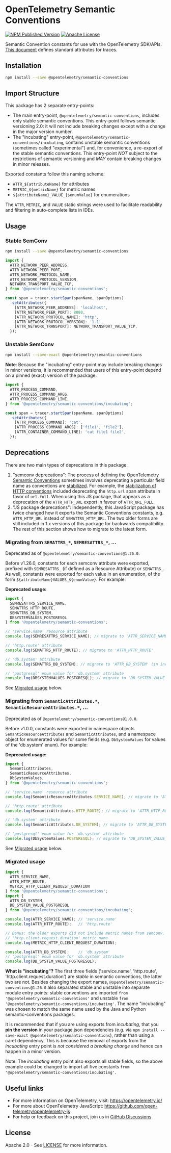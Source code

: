 # OpenTelemetry Semantic Conventions

[![NPM Published Version][npm-img]][npm-url]
[![Apache License][license-image]][license-image]

Semantic Convention constants for use with the OpenTelemetry SDK/APIs. [This document][trace-semantic_conventions] defines standard attributes for traces.

## Installation

```bash
npm install --save @opentelemetry/semantic-conventions
```

## Import Structure

This package has 2 separate entry-points:

- The main entry-point, `@opentelemetry/semantic-conventions`, includes only stable semantic conventions.
  This entry-point follows semantic versioning 2.0: it will not include breaking changes except with a change in the major version number.
- The "incubating" entry-point, `@opentelemetry/semantic-conventions/incubating`, contains unstable semantic conventions (sometimes called "experimental") and, for convenience, a re-export of the stable semantic conventions.
  This entry-point _NOT_ subject to the restrictions of semantic versioning and _MAY_ contain breaking changes in minor releases.

Exported constants follow this naming scheme:

- `ATTR_${attributeName}` for attributes
- `METRIC_${metricName}` for metric names
- `${attributeName}_VALUE_{$enumValue}` for enumerations

The `ATTR`, `METRIC`, and `VALUE` static strings were used to facilitate readability and filtering in auto-complete lists in IDEs.

## Usage

### Stable SemConv

```bash
npm install --save @opentelemetry/semantic-conventions
```

```ts
import {
  ATTR_NETWORK_PEER_ADDRESS,
  ATTR_NETWORK_PEER_PORT,
  ATTR_NETWORK_PROTOCOL_NAME,
  ATTR_NETWORK_PROTOCOL_VERSION,
  NETWORK_TRANSPORT_VALUE_TCP,
} from '@opentelemetry/semantic-conventions';

const span = tracer.startSpan(spanName, spanOptions)
  .setAttributes({
    [ATTR_NETWORK_PEER_ADDRESS]: 'localhost',
    [ATTR_NETWORK_PEER_PORT]: 8080,
    [ATTR_NETWORK_PROTOCOL_NAME]: 'http',
    [ATTR_NETWORK_PROTOCOL_VERSION]: '1.1',
    [ATTR_NETWORK_TRANSPORT]: NETWORK_TRANSPORT_VALUE_TCP,
  });
```

### Unstable SemConv

```bash
npm install --save-exact @opentelemetry/semantic-conventions
```

**Note**: Because the "incubating" entry-point may include breaking changes in
minor versions, it is recommended that users of this entry-point depend on a
pinned (exact) version of the package.

```ts
import {
  ATTR_PROCESS_COMMAND,
  ATTR_PROCESS_COMMAND_ARGS,
  ATTR_PROCESS_COMMAND_LINE,
} from '@opentelemetry/semantic-conventions/incubating';

const span = tracer.startSpan(spanName, spanOptions)
  .setAttributes({
    [ATTR_PROCESS_COMMAND]: 'cat',
    [ATTR_PROCESS_COMMAND_ARGS]: ['file1', 'file2'],
    [ATTR_CONTAINER_COMMAND_LINE]: 'cat file1 file2',
  });
```

## Deprecations

There are two main types of deprecations in this package:

1. "semconv deprecations": The process of defining the OpenTelemetry [Semantic Conventions][semconv-docs] sometimes involves deprecating a particular field name as conventions are [stabilized][semconv-stability]. For example, the [stabilization of HTTP conventions][semconv-http-stabilization] included deprecating the `http.url` span attribute in favor of `url.full`. When using this JS package, that appears as a deprecation of the `ATTR_HTTP_URL` export in favour of `ATTR_URL_FULL`.
2. "JS package deprecations": Independently, this JavaScript package has twice changed how it exports the Semantic Conventions constants, e.g. `ATTR_HTTP_URL` instead of `SEMATTRS_HTTP_URL`. The two older forms are still included in 1.x versions of this package for backwards compatibility. The rest of this section shows how to migrate to the latest form.

### Migrating from `SEMATTRS_*`, `SEMRESATTRS_*`, ...

Deprecated as of `@opentelemetry/semantic-conventions@1.26.0`.

Before v1.26.0, constants for each semconv attribute were exported, prefixed with `SEMRESATTRS_` (if defined as a Resource Attribute) or `SEMATTRS_`. As well, constants were exported for each value in an enumeration, of the form `${attributeName}VALUES_${enumValue}`. For example:

**Deprecated usage:**

```js
import {
  SEMRESATTRS_SERVICE_NAME,
  SEMATTRS_HTTP_ROUTE,
  SEMATTRS_DB_SYSTEM,
  DBSYSTEMVALUES_POSTGRESQL
} from '@opentelemetry/semantic-conventions';

// 'service.name' resource attribute
console.log(SEMRESATTRS_SERVICE_NAME); // migrate to 'ATTR_SERVICE_NAME'

// 'http.route' attribute
console.log(SEMATTRS_HTTP_ROUTE); // migrate to 'ATTR_HTTP_ROUTE'

// 'db.system' attribute
console.log(SEMATTRS_DB_SYSTEM); // migrate to 'ATTR_DB_SYSTEM' (in incubating [*])

// 'postgresql' enum value for 'db.system' attribute
console.log(DBSYSTEMVALUES_POSTGRESQL); // migrate to 'DB_SYSTEM_VALUE_POSTGRESQL' (in incubating [*])
```

See [Migrated usage](#migrated-usage) below.

### Migrating from `SemanticAttributes.*`, `SemanticResourceAttributes.*`, ...

Deprecated as of `@opentelemetry/semantic-conventions@1.0.0`.

Before v1.0.0, constants were exported in namespace objects `SemanticResourceAttributes` and `SemanticAttributes`, and a namespace object for enumerated values for some fields (e.g. `DbSystemValues` for values of the 'db.system' enum). For example:

**Deprecated usage:**

```js
import {
  SemanticAttributes,
  SemanticResourceAttributes,
  DbSystemValues,
} from '@opentelemetry/semantic-conventions';

// 'service.name' resource attribute
console.log(SemanticResourceAttributes.SERVICE_NAME); // migrate to 'ATTR_SERVICE_NAME'

// 'http.route' attribute
console.log(SemanticAttributes.HTTP_ROUTE); // migrate to 'ATTR_HTTP_ROUTE'

// 'db.system' attribute
console.log(SemanticAttributes.DB_SYSTEM); // migrate to 'ATTR_DB_SYSTEM' (in incubating [*])

// 'postgresql' enum value for 'db.system' attribute
console.log(DbSystemValues.POSTGRESQL); // migrate to 'DB_SYSTEM_VALUE_POSTGRESQL' (in incubating [*])
```

See [Migrated usage](#migrated-usage) below.

### Migrated usage

```js
import {
  ATTR_SERVICE_NAME,
  ATTR_HTTP_ROUTE,
  METRIC_HTTP_CLIENT_REQUEST_DURATION
} from '@opentelemetry/semantic-conventions';
import {
  ATTR_DB_SYSTEM,
  DB_SYSTEM_VALUE_POSTGRESQL
} from '@opentelemetry/semantic-conventions/incubating';

console.log(ATTR_SERVICE_NAME); // 'service.name'
console.log(ATTR_HTTP_ROUTE);   // 'http.route'

// Bonus: the older exports did not include metric names from semconv.
// 'http.client.request.duration' metric name
console.log(METRIC_HTTP_CLIENT_REQUEST_DURATION);

console.log(ATTR_DB_SYSTEM);    // 'db.system'
// 'postgresql' enum value for 'db.system' attribute
console.log(DB_SYSTEM_VALUE_POSTGRESQL);
```

**What is "incubating"?**
The first three fields ('service.name', 'http.route', 'http.client.request.duration') are _stable_ in semantic conventions, the latter two are not. Besides changing the export names, `@opentelemetry/semantic-conventions@1.26.0` also separated stable and unstable into separate module entry points: stable conventions are imported `from '@opentelemetry/semantic-conventions'` and unstable `from '@opentelemetry/semantic-conventions/incubating'`. The name "incubating" was chosen to match the same name used by the Java and Python semantic-conventions packages.

It is recommended that if you are using exports from _incubating_, that you **pin the version** in your package.json dependencies (e.g. via `npm install --save-exact @opentelemetry/semantic-conventions`), rather than using a caret dependency. This is because the removal of exports from the _incubating_ entry point is _not considered a breaking change_ and hence can happen in a minor version.

Note: The _incubating_ entry point also exports all stable fields, so the above example could be changed to import all five constants `from '@opentelemetry/semantic-conventions/incubating'`.

## Useful links

- For more information on OpenTelemetry, visit: <https://opentelemetry.io/>
- For more about OpenTelemetry JavaScript: <https://github.com/open-telemetry/opentelemetry-js>
- For help or feedback on this project, join us in [GitHub Discussions][discussions-url]

## License

Apache 2.0 - See [LICENSE][license-url] for more information.

[discussions-url]: https://github.com/open-telemetry/opentelemetry-js/discussions
[license-url]: https://github.com/open-telemetry/opentelemetry-js/blob/main/LICENSE
[license-image]: https://img.shields.io/badge/license-Apache_2.0-green.svg?style=flat
[npm-url]: https://www.npmjs.com/package/@opentelemetry/semantic-conventions
[npm-img]: https://badge.fury.io/js/%40opentelemetry%2Fsemantic-conventions.svg
[semconv-docs]: https://github.com/open-telemetry/semantic-conventions/blob/main/docs/README.md
[semconv-stability]: https://opentelemetry.io/docs/specs/otel/versioning-and-stability/#semantic-conventions-stability
[semconv-http-stabilization]: https://opentelemetry.io/blog/2023/http-conventions-declared-stable/
[trace-semantic_conventions]: https://github.com/open-telemetry/semantic-conventions/tree/main/specification/trace/semantic_conventions
